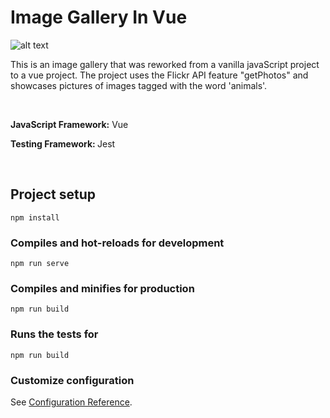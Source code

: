 # Image Gallery In Vue

![alt text](https://github.com/matildao/vue-image-gallery/blob/master/public/vue_image_gallery.png "Image is currently not available")

This is an image gallery that was reworked from a vanilla javaScript project to a vue project. The project uses the Flickr API feature "getPhotos" and showcases pictures of images tagged with the word 'animals'.

&nbsp;

<b>JavaScript Framework:</b> Vue

<b>Testing Framework: </b> Jest

&nbsp;

## Project setup

```
npm install
```

### Compiles and hot-reloads for development

```
npm run serve
```

### Compiles and minifies for production

```
npm run build
```

### Runs the tests for

```
npm run build
```

### Customize configuration

See [Configuration Reference](https://cli.vuejs.org/config/).
